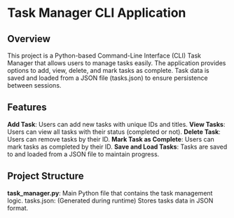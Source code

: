 # Task Manager CLI Application
## Overview
This project is a Python-based Command-Line Interface (CLI) Task Manager that allows users to manage tasks easily. The application provides options to add, view, delete, and mark tasks as complete. Task data is saved and loaded from a JSON file (tasks.json) to ensure persistence between sessions.
## Features
**Add Task**: Users can add new tasks with unique IDs and titles.
**View Tasks**: Users can view all tasks with their status (completed or not).
**Delete Task**: Users can remove tasks by their ID.
**Mark Task as Complete**: Users can mark tasks as completed by their ID.
**Save and Load Tasks**: Tasks are saved to and loaded from a JSON file to maintain progress.
## Project Structure
**task_manager.py**: Main Python file that contains the task management logic.
tasks.json: (Generated during runtime) Stores tasks data in JSON format.
